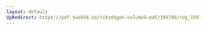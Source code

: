 ```yaml
---
layout: default
UpRedirect: https://pdf.swedeb.se/riksdagen-volumeG-pdf/199798/reg_199798/reg_199798_0462.pdf
---
```

